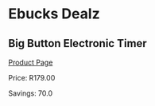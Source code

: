 
# Ebucks Dealz
## Big Button Electronic Timer
[Product Page](https://www.ebucks.com/web/shop/productSelected.do?prodId=317229893&catId=704983235)

Price: R179.00

Savings: 70.0


	